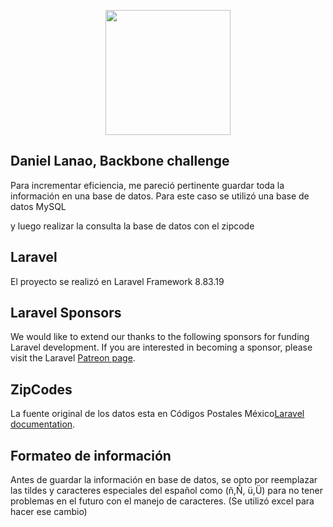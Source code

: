 <p align="center"><a href="https://daniellanao.com" target="_blank"><img src="https://daniellanao.com/img/daniel_isotipo.png" width="200"></a></p>



## Daniel Lanao, Backbone challenge

Para incrementar eficiencia, me pareció pertinente guardar toda la información en una base de datos. Para este caso se utilizó una base de datos MySQL

y luego realizar la consulta la base de datos con el zipcode

## Laravel

El proyecto se realizó en Laravel Framework 8.83.19

## Laravel Sponsors

We would like to extend our thanks to the following sponsors for funding Laravel development. If you are interested in becoming a sponsor, please visit the Laravel [Patreon page](https://patreon.com/taylorotwell).

## ZipCodes

La fuente original de los datos esta en  Códigos Postales México[Laravel documentation](https://www.correosdemexico.gob.mx/SSLServicios/ConsultaCP/CodigoPostal_Exportar.aspx).

## Formateo de información

Antes de guardar la información en base de datos, se opto por reemplazar las tildes y caracteres especiales del español como (ñ,Ñ, ü,Ü) para no tener problemas en el futuro con el manejo de caracteres. (Se utilizó excel para hacer ese cambio)
